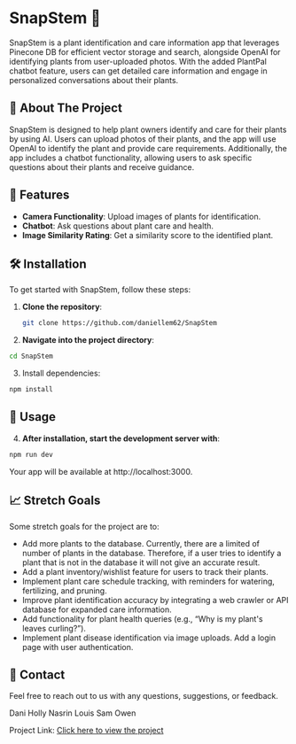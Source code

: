 # SnapStem 🌱

SnapStem is a plant identification and care information app that leverages Pinecone DB for efficient vector storage and search, alongside OpenAI for identifying plants from user-uploaded photos. With the added PlantPal chatbot feature, users can get detailed care information and engage in personalized conversations about their plants.

## 🚀 About The Project

SnapStem is designed to help plant owners identify and care for their plants by using AI. Users can upload photos of their plants, and the app will use OpenAI to identify the plant and provide care requirements. Additionally, the app includes a chatbot functionality, allowing users to ask specific questions about their plants and receive guidance.

## 🌟 Features

- **Camera Functionality**: Upload images of plants for identification.
- **Chatbot**: Ask questions about plant care and health.
- **Image Similarity Rating**: Get a similarity score to the identified plant.
  
## 🛠️ Installation

To get started with SnapStem, follow these steps:

1. **Clone the repository**:
   ```bash
   git clone https://github.com/daniellem62/SnapStem
   ```
   
2. **Navigate into the project directory**:
```bash
cd SnapStem
```

3. Install dependencies:
```bash
npm install
```

## 📌 Usage
4. **After installation, start the development server with**:

```bash
npm run dev
```

Your app will be available at http://localhost:3000.


## 📈 Stretch Goals
Some stretch goals for the project are to:

- Add more plants to the database. Currently, there are a limited of number of plants in the database. Therefore, if a user tries to identify a plant that is not in the database it will not give an accurate result.
- Add a plant inventory/wishlist feature for users to track their plants.
- Implement plant care schedule tracking, with reminders for watering, fertilizing, and pruning.
- Improve plant identification accuracy by integrating a web crawler or API database for expanded care information.
- Add functionality for plant health queries (e.g., “Why is my plant's leaves curling?”).
- Implement plant disease identification via image uploads.
Add a login page with user authentication.

## 📧 Contact
Feel free to reach out to us with any questions, suggestions, or feedback.

Dani
Holly
Nasrin
Louis
Sam
Owen

Project Link:
[Click here to view the project](https://prismatic-unicorn-86da9c.netlify.app/)


